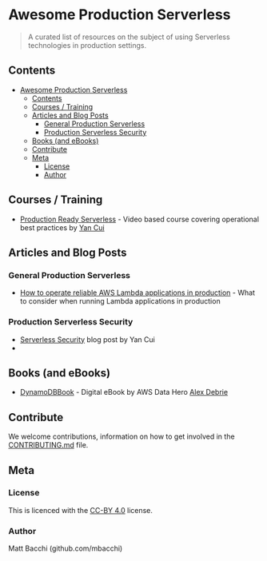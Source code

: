 # Awesome Production Serverless

> A curated list of resources on the subject of using Serverless technologies in production settings.

## Contents
- [Awesome Production Serverless](#awesome-production-serverless)
  - [Contents](#contents)
  - [Courses / Training](#courses--training)
  - [Articles and Blog Posts](#articles-and-blog-posts)
    - [General Production Serverless](#general-production-serverless)
    - [Production Serverless Security](#production-serverless-security)
  - [Books (and eBooks)](#books-and-ebooks)
  - [Contribute](#contribute)
  - [Meta](#meta)
    - [License](#license)
    - [Author](#author)

## Courses / Training
- [Production Ready Serverless](https://productionreadyserverless.com/) - Video based course covering operational best practices by [Yan Cui](https://theburningmonk.com/)

## Articles and Blog Posts
### General Production Serverless
- [How to operate reliable AWS Lambda applications in production](https://www.concurrencylabs.com/blog/how-to-operate-aws-lambda/) - What to consider when running Lambda applications in production
### Production Serverless Security
- [Serverless Security](https://theburningmonk.com/2017/08/many-faced-threats-to-serverless-security/) blog post by Yan Cui
- 

## Books (and eBooks)
- [DynamoDBBook](https://www.dynamodbbook.com/) - Digital eBook by AWS Data Hero [Alex Debrie](https://www.alexdebrie.com/)

## Contribute
We welcome contributions, information on how to get involved in the [CONTRIBUTING.md](https://github.com/mbacchi/awesome-production-serverless/CONTRIBUTING.md) file.

## Meta

### License
This is licenced with the [CC-BY 4.0](LICENSE) license.

### Author
Matt Bacchi (github.com/mbacchi)
